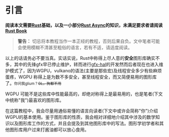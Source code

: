 # 引言

**阅读本文需要[Rust](https://www.rust-lang.org)基础，以及一小部分[Rust Async](https://rust-lang.github.io/async-book/)的知识，未满足要求者请阅读[Rust Book](https://doc.rust-lang.org/book/)**

> **警告：** 切忌将本教程当作一本正经的教程，否则后果自负。文中笔者可能会使用模糊不清甚至粗俗的语言，若有不适，请适度阅读。

以上的话请务必不要当真。实话实说，Rust中称得上尽人意的**安全**图形库确实不多，其中的先锋gfx早已停止维护，转而进行[gfx-hal](https://github.com/gfx-rs/gfx)的开发<mask>然而后者现在也进入维护模式了，因为WGPU</mask>，vulkano的语法(主要是那些宏)及线程安全多少有些麻烦<mask>蛋疼</mask>，WGPU 称得上是为数不多安全，甚至线程安全，而又简便易用的图形库了。<small>你问我glium？<mask>~~GL，狗都不用~~</mask></small>

WGPU 可能不是这些库中性能最高的，却绝对称得上是最易用的，也是笔者(下文中统称"我")最喜欢的图形库。

在这篇教程中，我会尽量用通俗易懂的语言向读者(下文中或许会简称"你")介绍WGPU的基本使用。鉴于图形库的性质，我会相对详细地介绍其中涉及的数学知识以及图形库工作的方式，并且会提及到其他图形库中的写法。图形学初学者和其他图形库用户过来打酱油都可以放心食用。

